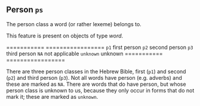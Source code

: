 Person `ps`
-------------------------------------------------

The person class a word (or rather lexeme) belongs to.

This feature is present on objects of type *word*.

=========== =================
`p1`      first person
`p2`      second person
`p3`      third person
`NA`      not applicable
`unknown` unknown
=========== =================

There are three person classes in the Hebrew Bible, first (`p1`) and second (`p2`) and third person (`p3`).
Not all words have person (e.g. adverbs) and these are marked as `NA`.
There are words that do have person, but whose person class is unknown to us,
because they only occur in forms that do not mark it;
these are marked as `unknown`.



